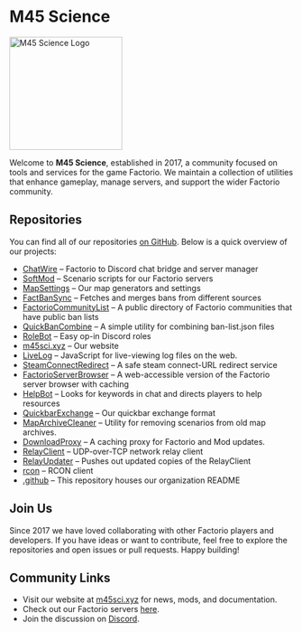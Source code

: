 # M45 Science

<img src="https://avatars.githubusercontent.com/u/113253647?s=200&v=4" alt="M45 Science Logo" width="200" />

Welcome to **M45 Science**, established in 2017, a community focused on tools and services for the game Factorio. We maintain a collection of utilities that enhance gameplay, manage servers, and support the wider Factorio community.

## Repositories

You can find all of our repositories [on GitHub](https://github.com/orgs/M45-Science/repositories). Below is a quick overview of our projects:

- [ChatWire](https://github.com/M45-Science/ChatWire) – Factorio to Discord chat bridge and server manager
- [SoftMod](https://github.com/M45-Science/SoftMod) – Scenario scripts for our Factorio servers
- [MapSettings](https://github.com/M45-Science/MapSettings) – Our map generators and settings
- [FactBanSync](https://github.com/M45-Science/FactBanSync) – Fetches and merges bans from different sources
- [FactorioCommunityList](https://github.com/M45-Science/FactorioCommunityList) – A public directory of Factorio communities that have public ban lists
- [QuickBanCombine](https://github.com/M45-Science/QuickBanCombine) – A simple utility for combining ban-list.json files
- [RoleBot](https://github.com/M45-Science/RoleBot) – Easy op-in Discord roles
- [m45sci.xyz](https://github.com/M45-Science/m45sci.xyz) – Our website
- [LiveLog](https://github.com/M45-Science/LiveLog) – JavaScript for live-viewing log files on the web.
- [SteamConnectRedirect](https://github.com/M45-Science/SteamConnectRedirect) – A safe steam connect-URL redirect service
- [FactorioServerBrowser](https://github.com/M45-Science/FactorioServerBrowser) – A web-accessible version of the Factorio server browser with caching
- [HelpBot](https://github.com/M45-Science/HelpBot) – Looks for keywords in chat and directs players to help resources
- [QuickbarExchange](https://github.com/M45-Science/QuickbarExchange) – Our quickbar exchange format
- [MapArchiveCleaner](https://github.com/M45-Science/MapArchiveCleaner) – Utility for removing scenarios from old map archives.
- [DownloadProxy](https://github.com/M45-Science/DownloadProxy) – A caching proxy for Factorio and Mod updates.
- [RelayClient](https://github.com/M45-Science/RelayClient) – UDP-over-TCP network relay client
- [RelayUpdater](https://github.com/M45-Science/RelayUpdater) – Pushes out updated copies of the RelayClient
- [rcon](https://github.com/M45-Science/rcon) – RCON client
- [.github](https://github.com/M45-Science/.github) – This repository houses our organization README

## Join Us

Since 2017 we have loved collaborating with other Factorio players and developers. If you have ideas or want to contribute, feel free to explore the repositories and open issues or pull requests. Happy building!


## Community Links

- Visit our website at [m45sci.xyz](https://m45sci.xyz/) for news, mods, and documentation.
- Check out our Factorio servers [here](https://factorio.go-game.net/?tag=m45).
- Join the discussion on [Discord](https://discord.com/invite/SFpqbaE3Bp).
